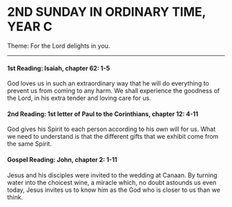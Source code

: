 # 2ND SUNDAY IN ORDINARY TIME, YEAR C
Theme: For the Lord delights in you.

---

#### 1st Reading: Isaiah, chapter 62: 1-5

God loves us in such an extraordinary way that he will do everything to prevent us from coming to any harm. We shall experience the goodness of the Lord, in his extra tender and loving care for us.

#### 2nd Reading: 1st letter of Paul to the Corinthians, chapter 12: 4-11

God gives his Spirit to each person according to his own will for us. What we need to understand is that the different gifts that we exhibit come from the same Spirit.

#### Gospel Reading: John, chapter 2: 1-11

Jesus and his disciples were invited to the wedding at Canaan. By turning water into the choicest wine, a miracle which, no doubt astounds us even today, Jesus invites us to know him as the God who is closer to us than we think.